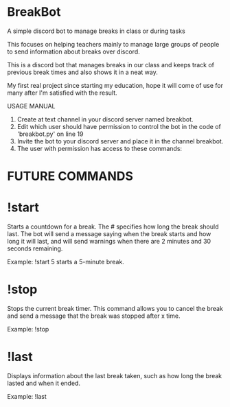 # BreakBot #
A simple discord bot to manage breaks in class or during tasks

This focuses on helping teachers mainly to manage large groups of people to send information about breaks over discord.

This is a discord bot that manages breaks in our class and keeps track of previous break times and also shows it in a neat way.

My first real project since starting my education, hope it will come of use for many after I'm satisfied with the result.

USAGE MANUAL

1. Create at text channel in your discord server named breakbot.
2. Edit which user should have permission to control the bot in the code of 'breakbot.py' on line 19
3. Invite the bot to your discord server and place it in the channel breakbot.
4. The user with permission has access to these commands:

# FUTURE COMMANDS

# !start #

Starts a countdown for a break. The # specifies how long the break should last.
The bot will send a message saying when the break starts and how long it will last, and will send warnings when there are 2 minutes and 30 seconds remaining.

Example: !start 5 starts a 5-minute break.

# !stop

Stops the current break timer.
This command allows you to cancel the break and send a message that the break was stopped after x time.

Example: !stop


# !last

Displays information about the last break taken, such as how long the break lasted and when it ended.

Example: !last




